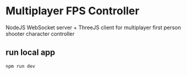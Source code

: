 # Multiplayer FPS Controller

NodeJS WebSocket server + ThreeJS client for multiplayer first person shooter character controller


## run local app
``npm run dev``


